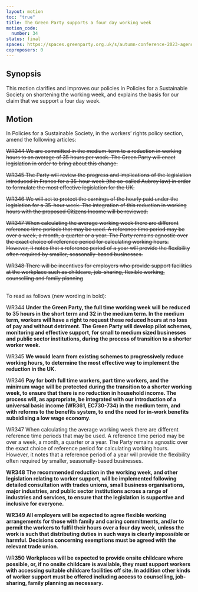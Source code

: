```yaml
---
layout: motion
toc: "true"
title: The Green Party supports a four day working week
motion_code:
  number: 34
status: final
spaces: https://spaces.greenparty.org.uk/s/autumn-conference-2023-agenda-forum/post/post/view?id=11146
coproposers: 0
---
```

## Synopsis

This motion clarifies and improves our policies in Policies for a Sustainable Society on shortening the working week, and explains the basis for our claim that we support a four day week.

## Motion

In Policies for a Sustainable Society, in the workers’ rights policy section, amend the following articles:

~~WR344 We are committed in the medium-term to a reduction in working hours to an average of 35 hours per week. The Green Party will enact legislation in order to bring about this change.~~

~~WR345 The Party will review the progress and implications of the legislation introduced in France for a 35-hour week (the so-called Aubrey law) in order to formulate the most effective legislation for the UK.~~

~~WR346 We will act to protect the earnings of the hourly paid under the legislation for a 35-hour week. The integration of this reduction in working hours with the proposed Citizens Income will be reviewed.~~

~~WR347 When calculating the average working week there are different reference time periods that may be used. A reference time period may be over a week, a month, a quarter or a year. The Party remains agnostic over the exact choice of reference period for calculating working hours. However, it notes that a reference period of a year will provide the flexibility often required by smaller, seasonally-based businesses.~~

~~WR348 There will be incentives for employers who provide support facilities at the workplace such as childcare, job-sharing, flexible working, counselling and family planning~~

\
To read as follows (new wording in bold):

WR344 **Under the Green Party, the full time working week will be reduced to 35 hours in the short term and 32 in the medium term. In the medium term, workers will have a right to request these reduced hours at no loss of pay and without detriment. The Green Party will develop pilot schemes, monitoring and effective support, for small to medium sized businesses and public sector institutions, during the process of transition to a shorter worker week.**

WR345 **We would learn from existing schemes to progressively reduce working hours, to determine the most effective way to implement the reduction in the UK.**

WR346 **Pay for both full time workers, part time workers, and the minimum wage will be protected during the transition to a shorter working week, to ensure that there is no reduction in household income. The process will, as appropriate, be integrated with our introduction of a universal basic income (WR361, EC730-734) in the medium term, and with reforms to the benefits system, to end the need for in-work benefits subsidising a low wage economy**.

WR347 When calculating the average working week there are different reference time periods that may be used. A reference time period may be over a week, a month, a quarter or a year. The Party remains agnostic over the exact choice of reference period for calculating working hours. However, it notes that a reference period of a year will provide the flexibility often required by smaller, seasonally-based businesses.

**WR348 The recommended reduction in the working week, and other legislation relating to worker support, will be implemented following detailed consultation with trades unions, small business organisations, major industries, and public sector institutions across a range of industries and services, to ensure that the legislation is supportive and inclusive for everyone.**

**WR349 All employers will be expected to agree flexible working arrangements for those with family and caring commitments, and/or to permit the workers to fulfil their hours over a four day week, unless the work is such that distributing duties in such ways is clearly impossible or harmful. Decisions concerning exemptions must be agreed with the relevant trade union.**

WR**350** **Workplaces will be expected to provide onsite childcare where possible, or, if no onsite childcare is available, they must support workers with accessing suitable childcare facilities off site. In addition other kinds of worker support must be offered including access to counselling, job-sharing, family planning as necessary.**